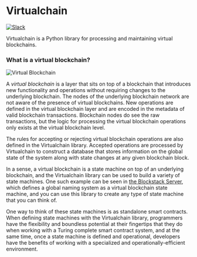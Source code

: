 # Virtualchain

[![Slack](https://img.shields.io/badge/join-slack-e32072.svg?style=flat)](http://slack.blockstack.org/)

Virtualchain is a Python library for processing and maintaining virtual blockchains.

### What is a virtual blockchain?
![Virtual Blockchain](https://blockstack.org/images/article-diagrams/virtual-blockchain.png)

A *virtual blockchain* is a layer that sits on top of a blockchain that introduces new functionality and operations without requiring changes to the underlying blockchain. The nodes of the underlying blockchain network are not aware of the presence of virtual blockchains. New operations are defined in the virtual blockchain layer and are encoded in the metadata of valid blockchain transactions. Blockchain nodes do see the raw transactions, but the logic for processing the virtual blockchain operations only exists at the virtual blockchain level.

The rules for accepting or rejecting virtual blockchain operations are also defined in the Virtualchain library. Accepted operations are processed by Virtualchain to construct a database that stores information on the global state of the system along with state changes at any given blockchain block.

In a sense, a virtual blockchain is a state machine on top of an underlying blockchain, and the Virtualchain library can be used to build a variety of state machines. One such example can be seen in [the Blockstack Server](http://github.com/blockstack/blockstack-server), which defines a global naming system as a virtual blockchain state machine, and you can use this library to create any type of state machine that you can think of.

One way to think of these state machines is as standalone smart contracts. When defining state machines with the Virtualchain library, programmers have the flexibility and boundless potential at their fingertips that they do when working with a Turing complete smart contract system, and at the same time, once a state machine is defined and operational, developers have the benefits of working with a specialized and operationally-efficient environment.
